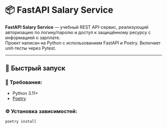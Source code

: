 # 📦 FastAPI Salary Service

**FastAPI Salary Service** — учебный REST API-сервис, реализующий авторизацию по логину/паролю и доступ к защищённому ресурсу с информацией о зарплате.  
Проект написан на Python с использованием FastAPI и Poetry. Включает unit-тесты через Pytest.

---

## 🚀 Быстрый запуск

### 📌 Требования:

- Python 3.11+
- [Poetry](https://python-poetry.org/docs/#installation)

### ⚙ Установка зависимостей:

```bash
poetry install
